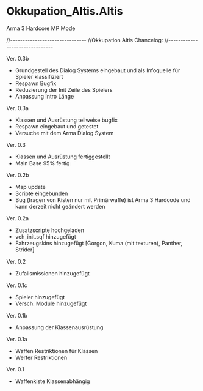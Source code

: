 Okkupation_Altis.Altis
======================

Arma 3 Hardcore MP Mode

//-------------------------------
//Okkupation Altis Chancelog:
//-------------------------------

Ver. 0.3b
- Grundgestell des Dialog Systems eingebaut und als Infoquelle für Spieler klassifiziert
- Respawn Bugfix
- Reduzierung der Init Zeile des Spielers
- Anpassung Intro Länge

Ver. 0.3a
- Klassen und Ausrüstung teilweise bugfix
- Respawn eingebaut und getestet
- Versuche mit dem Arma Dialog System

Ver. 0.3
- Klassen und Ausrüstung fertiggestellt
- Main Base 95% fertig

Ver. 0.2b
- Map update
- Scripte eingebunden
- Bug (tragen von Kisten nur mit Primärwaffe) ist Arma 3 Hardcode und kann derzeit nicht geändert werden

Ver. 0.2a
- Zusatzscripte hochgeladen
- veh_init.sqf hinzugefügt
- Fahrzeugskins hinzugefügt [Gorgon, Kuma (mit texturen), Panther, Strider]

Ver. 0.2
- Zufallsmissionen hinzugefügt

Ver. 0.1c
- Spieler hinzugefügt
- Versch. Module hinzugefügt

Ver. 0.1b
- Anpassung der Klassenausrüstung

Ver. 0.1a
- Waffen Restriktionen für Klassen
- Werfer Restriktionen

Ver. 0.1
- Waffenkiste Klassenabhängig
